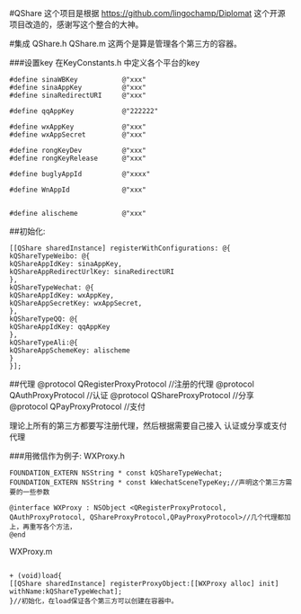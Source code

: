 #QShare
这个项目是根据 https://github.com/lingochamp/Diplomat 这个开源项目改造的，感谢写这个整合的大神。

#集成
QShare.h 
QShare.m
这两个是算是管理各个第三方的容器。

###设置key
在KeyConstants.h 中定义各个平台的key 
```
#define sinaWBKey           @"xxx"
#define sinaAppKey          @"xxx"
#define sinaRedirectURI     @"xxx"

#define qqAppKey            @"222222"

#define wxAppKey            @"xxx"
#define wxAppSecret         @"xxx"

#define rongKeyDev          @"xxx"
#define rongKeyRelease      @"xxx"

#define buglyAppId          @"xxxx"

#define WnAppId             @"xxx"


#define alischeme           @"xxx"
```

##初始化:
```objc
[[QShare sharedInstance] registerWithConfigurations: @{
kQShareTypeWeibo: @{
kQShareAppIdKey: sinaAppKey,
kQShareAppRedirectUrlKey: sinaRedirectURI
},
kQShareTypeWechat: @{
kQShareAppIdKey: wxAppKey,
kQShareAppSecretKey: wxAppSecret,
},
kQShareTypeQQ: @{
kQShareAppIdKey: qqAppKey
},
kQShareTypeAli:@{
kQShareAppSchemeKey: alischeme
}
}];
```


##代理
@protocol QRegisterProxyProtocol <NSObject>  //注册的代理
@protocol QAuthProxyProtocol <NSObject>     //认证
@protocol QShareProxyProtocol <NSObject>     //分享
@protocol QPayProxyProtocol <NSObject>        //支付

理论上所有的第三方都要写注册代理，然后根据需要自己接入 认证或分享或支付代理

###用微信作为例子:
WXProxy.h
```objc
FOUNDATION_EXTERN NSString * const kQShareTypeWechat;
FOUNDATION_EXTERN NSString * const kWechatSceneTypeKey;//声明这个第三方需要的一些参数

@interface WXProxy : NSObject <QRegisterProxyProtocol, QAuthProxyProtocol, QShareProxyProtocol,QPayProxyProtocol>//几个代理都加上，再重写各个方法，
@end
```

WXProxy.m
```objc

+ (void)load{
[[QShare sharedInstance] registerProxyObject:[[WXProxy alloc] init] withName:kQShareTypeWechat];
}//初始化，在load保证各个第三方可以创建在容器中。
```

